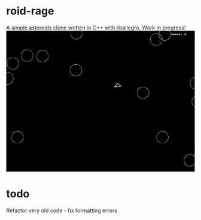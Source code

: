 # roid-rage
A simple asteroids clone written in C++ with liballegro. Work in progress!
![](https://github.com/heliumkey/roid-rage/blob/main/roid-rage.gif)

# todo
Refactor very old code - fix formatting errors
